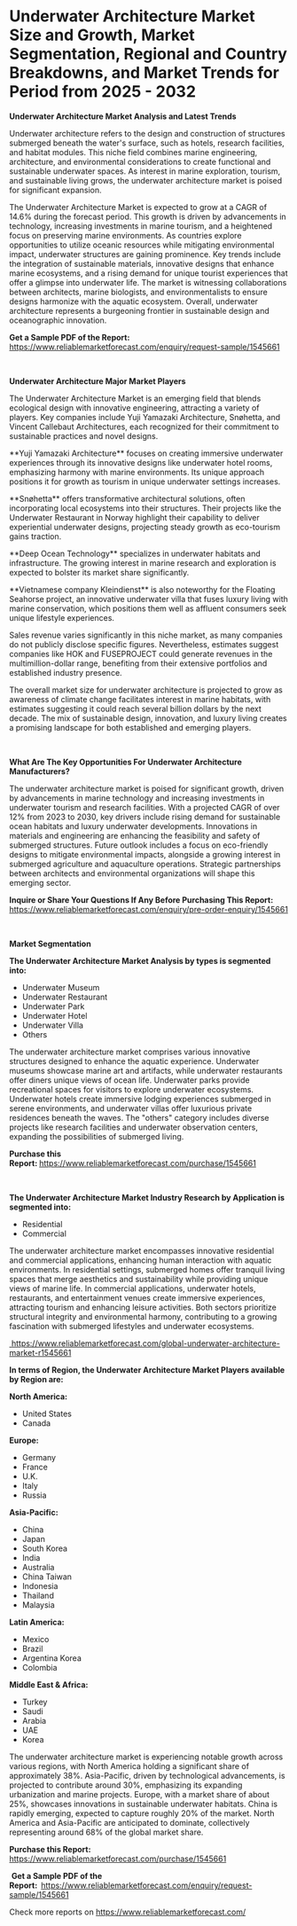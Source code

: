 <p><h1>Underwater Architecture Market Size and Growth, Market Segmentation, Regional and Country Breakdowns, and Market Trends for Period from 2025 -  2032</h1></p><p><strong>Underwater Architecture Market Analysis and Latest Trends</strong></p>
<p><p>Underwater architecture refers to the design and construction of structures submerged beneath the water's surface, such as hotels, research facilities, and habitat modules. This niche field combines marine engineering, architecture, and environmental considerations to create functional and sustainable underwater spaces. As interest in marine exploration, tourism, and sustainable living grows, the underwater architecture market is poised for significant expansion.</p><p>The Underwater Architecture Market is expected to grow at a CAGR of 14.6% during the forecast period. This growth is driven by advancements in technology, increasing investments in marine tourism, and a heightened focus on preserving marine environments. As countries explore opportunities to utilize oceanic resources while mitigating environmental impact, underwater structures are gaining prominence. Key trends include the integration of sustainable materials, innovative designs that enhance marine ecosystems, and a rising demand for unique tourist experiences that offer a glimpse into underwater life. The market is witnessing collaborations between architects, marine biologists, and environmentalists to ensure designs harmonize with the aquatic ecosystem. Overall, underwater architecture represents a burgeoning frontier in sustainable design and oceanographic innovation.</p></p>
<p><strong>Get a Sample PDF of the Report:&nbsp;</strong> <a href="https://www.reliablemarketforecast.com/enquiry/request-sample/1545661?utm_campaign=2534&utm_medium=2&utm_source=Github&utm_content=ia&utm_term=28022025&utm_id=underwater-architecture">https://www.reliablemarketforecast.com/enquiry/request-sample/1545661</a></p>
<p>&nbsp;</p>
<p><strong>Underwater Architecture Major Market Players</strong></p>
<p><p>The Underwater Architecture Market is an emerging field that blends ecological design with innovative engineering, attracting a variety of players. Key companies include Yuji Yamazaki Architecture, Snøhetta, and Vincent Callebaut Architectures, each recognized for their commitment to sustainable practices and novel designs. </p><p>**Yuji Yamazaki Architecture** focuses on creating immersive underwater experiences through its innovative designs like underwater hotel rooms, emphasizing harmony with marine environments. Its unique approach positions it for growth as tourism in unique underwater settings increases.</p><p>**Snøhetta** offers transformative architectural solutions, often incorporating local ecosystems into their structures. Their projects like the Underwater Restaurant in Norway highlight their capability to deliver experiential underwater designs, projecting steady growth as eco-tourism gains traction.</p><p>**Deep Ocean Technology** specializes in underwater habitats and infrastructure. The growing interest in marine research and exploration is expected to bolster its market share significantly. </p><p>**Vietnamese company Kleindienst** is also noteworthy for the Floating Seahorse project, an innovative underwater villa that fuses luxury living with marine conservation, which positions them well as affluent consumers seek unique lifestyle experiences.</p><p>Sales revenue varies significantly in this niche market, as many companies do not publicly disclose specific figures. Nevertheless, estimates suggest companies like HOK and FUSEPROJECT could generate revenues in the multimillion-dollar range, benefiting from their extensive portfolios and established industry presence.</p><p>The overall market size for underwater architecture is projected to grow as awareness of climate change facilitates interest in marine habitats, with estimates suggesting it could reach several billion dollars by the next decade. The mix of sustainable design, innovation, and luxury living creates a promising landscape for both established and emerging players.</p></p>
<p>&nbsp;</p>
<p><strong>What Are The Key Opportunities For Underwater Architecture Manufacturers?</strong></p>
<p><p>The underwater architecture market is poised for significant growth, driven by advancements in marine technology and increasing investments in underwater tourism and research facilities. With a projected CAGR of over 12% from 2023 to 2030, key drivers include rising demand for sustainable ocean habitats and luxury underwater developments. Innovations in materials and engineering are enhancing the feasibility and safety of submerged structures. Future outlook includes a focus on eco-friendly designs to mitigate environmental impacts, alongside a growing interest in submerged agriculture and aquaculture operations. Strategic partnerships between architects and environmental organizations will shape this emerging sector.</p></p>
<p><strong>Inquire or Share Your Questions If Any Before Purchasing This Report:</strong> <a href="https://www.reliablemarketforecast.com/enquiry/pre-order-enquiry/1545661?utm_campaign=2534&utm_medium=2&utm_source=Github&utm_content=ia&utm_term=28022025&utm_id=underwater-architecture">https://www.reliablemarketforecast.com/enquiry/pre-order-enquiry/1545661</a></p>
<p>&nbsp;</p>
<p><strong>Market Segmentation</strong></p>
<p><strong>The Underwater Architecture Market Analysis by types is segmented into:</strong></p>
<p><ul><li>Underwater Museum</li><li>Underwater Restaurant</li><li>Underwater Park</li><li>Underwater Hotel</li><li>Underwater Villa</li><li>Others</li></ul></p>
<p><p>The underwater architecture market comprises various innovative structures designed to enhance the aquatic experience. Underwater museums showcase marine art and artifacts, while underwater restaurants offer diners unique views of ocean life. Underwater parks provide recreational spaces for visitors to explore underwater ecosystems. Underwater hotels create immersive lodging experiences submerged in serene environments, and underwater villas offer luxurious private residences beneath the waves. The "others" category includes diverse projects like research facilities and underwater observation centers, expanding the possibilities of submerged living.</p></p>
<p><strong>Purchase this Report:&nbsp;</strong><a href="https://www.reliablemarketforecast.com/purchase/1545661?utm_campaign=2534&utm_medium=2&utm_source=Github&utm_content=ia&utm_term=28022025&utm_id=underwater-architecture">https://www.reliablemarketforecast.com/purchase/1545661</a></p>
<p>&nbsp;</p>
<p><strong>The Underwater Architecture Market Industry Research by Application is segmented into:</strong></p>
<p><ul><li>Residential</li><li>Commercial</li></ul></p>
<p><p>The underwater architecture market encompasses innovative residential and commercial applications, enhancing human interaction with aquatic environments. In residential settings, submerged homes offer tranquil living spaces that merge aesthetics and sustainability while providing unique views of marine life. In commercial applications, underwater hotels, restaurants, and entertainment venues create immersive experiences, attracting tourism and enhancing leisure activities. Both sectors prioritize structural integrity and environmental harmony, contributing to a growing fascination with submerged lifestyles and underwater ecosystems.</p></p>
<p><a href="https://www.reliablemarketforecast.com/global-underwater-architecture-market-r1545661?utm_campaign=2534&utm_medium=2&utm_source=Github&utm_content=ia&utm_term=28022025&utm_id=underwater-architecture">&nbsp;https://www.reliablemarketforecast.com/global-underwater-architecture-market-r1545661</a></p>
<p><strong>In terms of Region, the Underwater Architecture Market Players available by Region are:</strong></p>
<p>
    <p> <strong> North America: </strong>
        <ul>
            <li>United States</li>
            <li>Canada</li>
        </ul>
        </p> 
    <p> <strong> Europe: </strong>
        <ul>
            <li>Germany</li>
            <li>France</li>
            <li>U.K.</li>
            <li>Italy</li>
            <li>Russia</li>
        </ul>
        </p> 
    <p> <strong> Asia-Pacific: </strong>
        <ul>
            <li>China</li>
            <li>Japan</li>
            <li>South Korea</li>
            <li>India</li>
            <li>Australia</li>
            <li>China Taiwan</li>
            <li>Indonesia</li>
            <li>Thailand</li>
            <li>Malaysia</li>
        </ul>
        </p> 
    <p> <strong> Latin America: </strong>
        <ul>
            <li>Mexico</li>
            <li>Brazil</li>
            <li>Argentina Korea</li>
            <li>Colombia</li>
        </ul>
        </p> 
    <p> <strong> Middle East & Africa: </strong>
        <ul>
            <li>Turkey</li>
            <li>Saudi</li>
            <li>Arabia</li>
            <li>UAE</li>
            <li>Korea</li>
        </ul>
    </p>
    </p>
<p><p>The underwater architecture market is experiencing notable growth across various regions, with North America holding a significant share of approximately 38%. Asia-Pacific, driven by technological advancements, is projected to contribute around 30%, emphasizing its expanding urbanization and marine projects. Europe, with a market share of about 25%, showcases innovations in sustainable underwater habitats. China is rapidly emerging, expected to capture roughly 20% of the market. North America and Asia-Pacific are anticipated to dominate, collectively representing around 68% of the global market share.</p></p>
<p><strong>Purchase this Report: </strong><a href="https://www.reliablemarketforecast.com/purchase/1545661?utm_campaign=2534&utm_medium=2&utm_source=Github&utm_content=ia&utm_term=28022025&utm_id=underwater-architecture">https://www.reliablemarketforecast.com/purchase/1545661</a></p>
<p>&nbsp;<strong>Get a Sample PDF of the Report:&nbsp;&nbsp;</strong><a href="https://www.reliablemarketforecast.com/enquiry/request-sample/1545661?utm_campaign=2534&utm_medium=2&utm_source=Github&utm_content=ia&utm_term=28022025&utm_id=underwater-architecture">https://www.reliablemarketforecast.com/enquiry/request-sample/1545661</a></p>
<p><strong></strong></p>
<p>Check more reports on <a href="https://www.reliablemarketforecast.com/?utm_campaign=2534&utm_medium=2&utm_source=Github&utm_content=ia&utm_term=28022025&utm_id=underwater-architecture">https://www.reliablemarketforecast.com/</a></p>